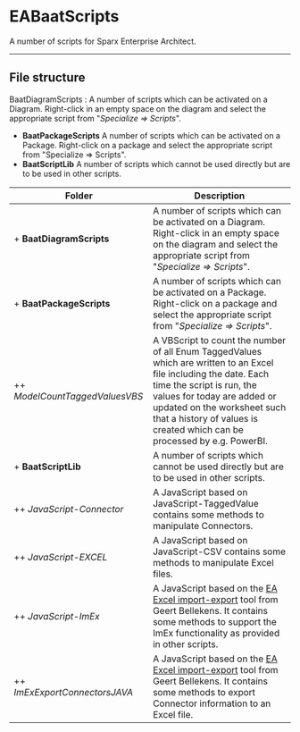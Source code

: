 # EABaatScripts
A number of scripts for Sparx Enterprise Architect.

---

## File structure

BaatDiagramScripts
: A number of scripts which can be activated on a Diagram. Right-click in an empty space on the diagram and select the appropriate script from "*Specialize => Scripts*".

- **BaatPackageScripts**
A number of scripts which can be activated on a Package. Right-click on a package and select the appropriate script from "Specialize => Scripts".
- **BaatScriptLib**
A number of scripts which cannot be used directly but are to be used in other scripts.

| Folder | Description |
| ----------- | ----------- |
| + **BaatDiagramScripts** | A number of scripts which can be activated on a Diagram. Right-click in an empty space on the diagram and select the appropriate script from "*Specialize => Scripts*". |
| + **BaatPackageScripts** | A number of scripts which can be activated on a Package. Right-click on a package and select the appropriate script from "*Specialize => Scripts*". |
| ++ *ModelCountTaggedValuesVBS* | A VBScript to count the number of all Enum TaggedValues which are written to an Excel file including the date. Each time the script is run, the values for today are added or updated on the worksheet such that a history of values is created which can be processed by e.g. PowerBI. |
| + **BaatScriptLib** | A number of scripts which cannot be used directly but are to be used in other scripts. |
| ++ *JavaScript-Connector* | A JavaScript based on JavaScript-TaggedValue contains some methods to manipulate Connectors. |
| ++ *JavaScript-EXCEL* | A JavaScript based on JavaScript-CSV contains some methods to manipulate Excel files. |
| ++ *JavaScript-ImEx* | A JavaScript based on the [EA Excel import-export](https://bellekens.com/ea-excel-import-export/) tool from Geert Bellekens. It contains some methods to support the ImEx functionality as provided in other scripts. |
| ++ *ImExExportConnectorsJAVA* | A JavaScript based on the [EA Excel import-export](https://bellekens.com/ea-excel-import-export/) tool from Geert Bellekens. It contains some methods to export Connector information to an Excel file. |

